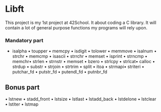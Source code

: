 # Libft
This project is my 1st project at 42School.
It about coding a C library.
It will contain a lot of general purpose functions my programs will rely upon.
### Mandatory part
* isalpha 
• toupper 
• memcpy 
• isdigit 
• tolower • memmove • isalnum • strchr • memcmp • isascii • strrchr    • memset • isprint • strncmp • memchr• strlen • strnstr • memset  • bzero • strlcpy • strlcat• calloc • strdup  • substr • strjoin • strtrim • split • itoa • strmapi• striteri • putchar_fd • putstr_fd • putendl_fd • putnbr_fd

## Bonus part
• lstnew • stadd_front • lstsize • lstlast • lstadd_back • lstdelone • lstclear • lstiter • lstmap
